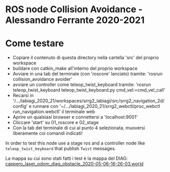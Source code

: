 # ROS node Collision Avoidance - Alessandro Ferrante 2020-2021

# Come testare 

* Copiare il contenuto di questa directory nella cartella 'src' del proprio workspace
* buildare con catkin_make all'interno del proprio workspace
* Avviare in una tab del terminale (con 'roscore' lanciato) tramite:
 'rosrun collision_avoidance avoider'
* avviare un controller come teleop_twist_keyboard tramite:
 'rosrun teleop_twist_keyboard teleop_twist_keyboard.py cmd_vel:=cmd_vel_call'
* Recarsi in '/.../labiagi_2020_21/workspaces/srrg2_labiagi/src/srrg2_navigation_2d/config' e runnare
con '~/.../labiagi_2020_21/srrg2_webctl/proc_webctl run_navigation.webctl' il terminale web
* Aprire un qualsiasi browser e connettersi a 'localhost:9001'
* Cliccare 'start' su 01_roscore e 02_stage
* Con la tab del terminale di cui al punto 4 selezionata, muoversi liberamente coi comandi indicati! 

In order to test this node use a stage ros and a controller node like `teleop_twist_keyboard` that publish `Twist` messages. 


La mappa su cui sono stati fatti i test è la mappa del DIAG:  [cappero_laser_odom_diag_obstacle_2020-05-06-16-26-03.world](https://gitlab.com//grisetti/labiagi_2020_21/-/raw/master/workspaces/srrg2_labiagi/src/srrg2_navigation_2d/config/cappero_laser_odom_diag_obstacle_2020-05-06-16-26-03.world?inline=false)




